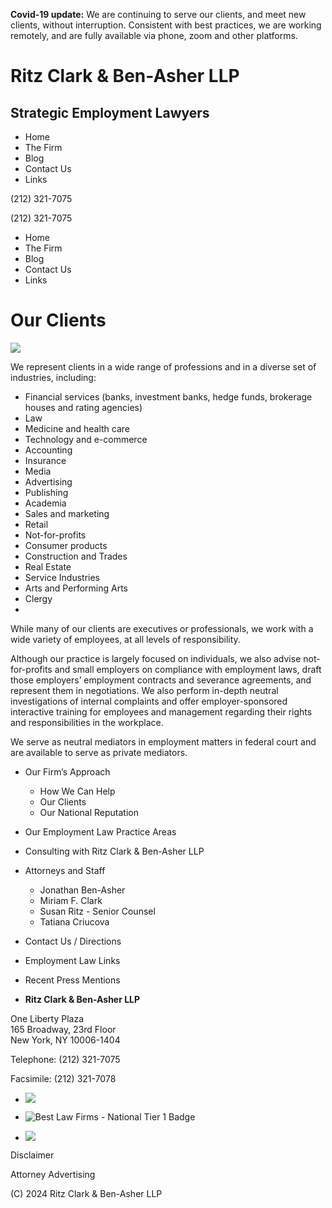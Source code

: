 **Covid-19 update:** We are continuing to serve our clients, and meet new
clients, without interruption. Consistent with best practices, we are working
remotely, and are fully available via phone, zoom and other platforms.

# Ritz Clark & Ben-Asher LLP

## Strategic Employment Lawyers

  * Home
  * The Firm
  * Blog
  * Contact Us
  * Links

(212) 321-7075

(212) 321-7075

  * Home
  * The Firm
  * Blog
  * Contact Us
  * Links

# Our Clients

![](https://www.rcbalaw.com//wp-content/uploads/2019/01/13881992.jpg)



We represent clients in a wide range of professions and in a diverse set of
industries, including:

  * Financial services (banks, investment banks, hedge funds, brokerage houses and rating agencies)
  * Law
  * Medicine and health care
  * Technology and e-commerce
  * Accounting
  * Insurance
  * Media
  * Advertising
  * Publishing
  * Academia
  * Sales and marketing
  * Retail
  * Not-for-profits
  * Consumer products
  * Construction and Trades
  * Real Estate
  * Service Industries
  * Arts and Performing Arts
  * Clergy
  * 

While many of our clients are executives or professionals, we work with a wide
variety of employees, at all levels of responsibility.

Although our practice is largely focused on individuals, we also advise not-
for-profits and small employers on compliance with employment laws, draft
those employers’ employment contracts and severance agreements, and represent
them in negotiations. We also perform in-depth neutral investigations of
internal complaints and offer employer-sponsored interactive training for
employees and management regarding their rights and responsibilities in the
workplace.

We serve as neutral mediators in employment matters in federal court and are
available to serve as private mediators.

  * Our Firm’s Approach
    * How We Can Help
    * Our Clients
    * Our National Reputation
  * Our Employment Law Practice Areas
  * Consulting with Ritz Clark & Ben-Asher LLP
  * Attorneys and Staff
    * Jonathan Ben-Asher
    * Miriam F. Clark
    * Susan Ritz - Senior Counsel
    * Tatiana Criucova
  * Contact Us / Directions
  * Employment Law Links
  * Recent Press Mentions

* **Ritz Clark & Ben-Asher LLP**

One Liberty Plaza  
165 Broadway, 23rd Floor  
New York, NY 10006-1404

Telephone: (212) 321-7075

Facsimile: (212) 321-7078

* ![](https://www.bestlawyers.com/Logos/ListedFirm/35511/US/S/Basic.png)

* ![Best Law Firms - National Tier 1 Badge](https://www.rcbalaw.com/wp-content/uploads/2023/11/National-35511-spec17487-ed14-Detail-Original-257x300.png)
* ![](https://www.rcbalaw.com/wp-content/uploads/2020/09/RCBA_Martindale_Badge.png)
  

Disclaimer

Attorney Advertising

(C) 2024 Ritz Clark & Ben-Asher LLP

